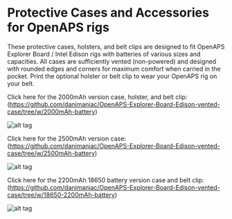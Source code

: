 # Protective Cases and Accessories for OpenAPS rigs

These protective cases, holsters, and belt clips are designed to fit OpenAPS Explorer Board / Intel Edison rigs with batteries of various sizes and capacities. All cases are sufficiently vented (non-powered) and designed with rounded edges and corners for maximum comfort when carried in the pocket. Print the optional holster or belt clip to wear your OpenAPS rig on your belt.

Click here for the 2000mAh version case, holster, and belt clip: (https://github.com/danimaniac/OpenAPS-Explorer-Board-Edison-vented-case/tree/w/2000mAh-battery)

![alt tag](https://github.com/danimaniac/OpenAPS-Explorer-Board-Edison-vented-case/blob/w/2000mAh-battery/OpenAPSExplorerBoardEdisonRigCase2017-02-22.PNG)

Click here for the 2500mAh version case: (https://github.com/danimaniac/OpenAPS-Explorer-Board-Edison-vented-case/tree/w/2500mAh-battery)

![alt tag](https://github.com/danimaniac/OpenAPS-Explorer-Board-Edison-vented-case/blob/w/2500mAh-battery/OpenAPSCase2500mAh2017-04-06.PNG)

Click here for the 2200mAh 18650 battery version case and belt clip: (https://github.com/danimaniac/OpenAPS-Explorer-Board-Edison-vented-case/tree/w/18650-2200mAh-battery)

![alt tag](https://github.com/danimaniac/OpenAPS-Explorer-Board-Edison-vented-case/blob/w/18650-2200mAh-battery/OpenAPSCasE18650.PNG)

